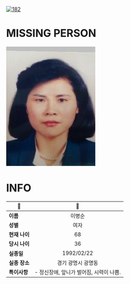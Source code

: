 [![182](https://img.shields.io/badge/%EC%8B%A4%EC%A2%85%EC%8B%A0%EA%B3%A0%EB%8A%94%20%EA%B5%AD%EB%B2%88%EC%97%86%EC%9D%B4-182-blue)](http://safe182.go.kr/index.do)

# MISSING PERSON

<img src="./missing_person.jpg">

# INFO

|🔑|💎|
|--|:--:|
|**이름**|이병순|
|**성별**|여자|
|**현재 나이**|68|
|**당시 나이**|36|
|**실종일**|1992/02/22|
|**실종 장소**|경기 광명시 광명동 |
|**특이사항**|- 정신장애, 앞니가 벌어짐, 시력이 나쁨.|

